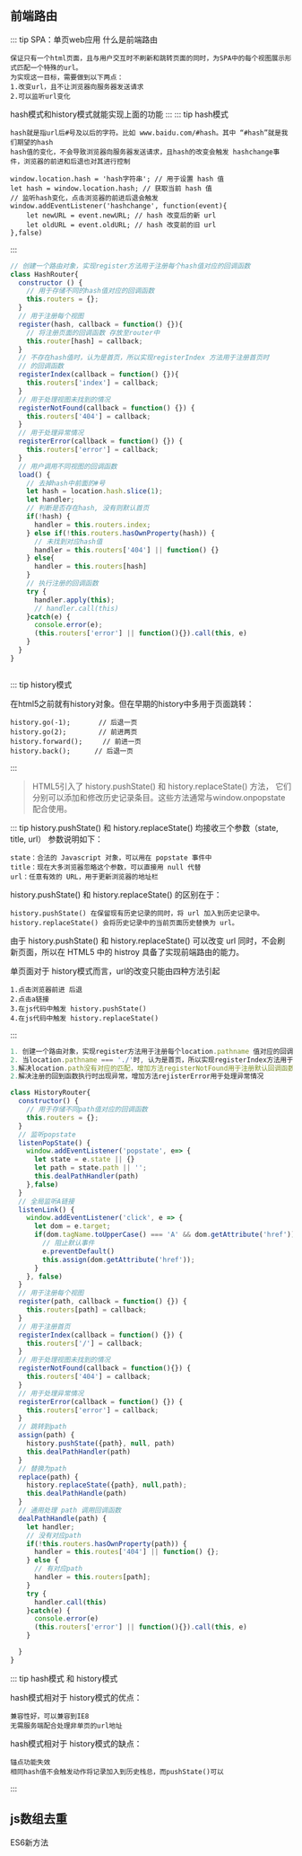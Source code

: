 
## 前端路由

::: tip
SPA：单页web应用
什么是前端路由

    保证只有一个html页面，且与用户交互时不刷新和跳转页面的同时，为SPA中的每个视图展示形式匹配一个特殊的url。
    为实现这一目标，需要做到以下两点：
    1.改变url，且不让浏览器向服务器发送请求
    2.可以监听url变化

hash模式和history模式就能实现上面的功能
:::
::: tip
hash模式

    hash就是指url后#号及以后的字符。比如 www.baidu.com/#hash。其中 “#hash”就是我们期望的hash
    hash值的变化，不会导致浏览器向服务器发送请求，且hash的改变会触发 hashchange事件，浏览器的前进和后退也对其进行控制
    
    window.location.hash = 'hash字符串'; // 用于设置 hash 值
    let hash = window.location.hash; // 获取当前 hash 值
    // 监听hash变化，点击浏览器的前进后退会触发
    window.addEventListener('hashchange', function(event){ 
        let newURL = event.newURL; // hash 改变后的新 url
        let oldURL = event.oldURL; // hash 改变前的旧 url
    },false)

:::
```js
// 创建一个路由对象，实现register方法用于注册每个hash值对应的回调函数
class HashRouter{
  constructor () {
    // 用于存储不同的hash值对应的回调函数
    this.routers = {};
  }
  // 用于注册每个视图
  register(hash, callback = function() {}){
    // 将注册页面的回调函数 存放至router中
    this.router[hash] = callback;
  }
  // 不存在hash值时，认为是首页，所以实现registerIndex 方法用于注册首页时
  // 的回调函数
  registerIndex(callback = function() {}){
    this.routers['index'] = callback;
  }
  // 用于处理视图未找到的情况
  registerNotFound(callback = function() {}) {
    this.routers['404'] = callback;
  }
  // 用于处理异常情况
  registerError(callback = function() {}) {
    this.routers['error'] = callback;
  }
  // 用户调用不同视图的回调函数
  load() {
    // 去掉hash中前面的#号
    let hash = location.hash.slice(1);
    let handler;
    // 判断是否存在hash, 没有则默认首页
    if(!hash) {
      handler = this.routers.index;
    } else if(!this.routers.hasOwnProperty(hash)) {
      // 未找到对应hash值
      handler = this.routers['404'] || function() {}
    } else{
      handler = this.routers[hash]
    }
    // 执行注册的回调函数
    try {
      handler.apply(this);
      // handler.call(this)
    }catch(e) {
      console.error(e);
      (this.routers['error'] || function(){}).call(this, e)
    }
  }
}



```
::: tip
history模式

在html5之前就有history对象。但在早期的history中多用于页面跳转：

    history.go(-1);       // 后退一页
    history.go(2);        // 前进两页
    history.forward();     // 前进一页
    history.back();      // 后退一页

:::

> HTML5引入了 history.pushState() 和 history.replaceState() 方法，
> 它们分别可以添加和修改历史记录条目。这些方法通常与window.onpopstate 配合使用。

::: tip
history.pushState() 和 history.replaceState() 均接收三个参数（state, title, url）
参数说明如下：

    state：合法的 Javascript 对象，可以用在 popstate 事件中
    title：现在大多浏览器忽略这个参数，可以直接用 null 代替
    url：任意有效的 URL，用于更新浏览器的地址栏

history.pushState() 和 history.replaceState() 的区别在于：

    history.pushState() 在保留现有历史记录的同时，将 url 加入到历史记录中。
    history.replaceState() 会将历史记录中的当前页面历史替换为 url。

由于 history.pushState() 和 history.replaceState() 可以改变 url 同时，不会刷新页面，所以在 HTML5 中的 histroy 具备了实现前端路由的能力。

单页面对于 history模式而言，url的改变只能由四种方法引起

    1.点击浏览器前进 后退
    2.点击a链接
    3.在js代码中触发 history.pushState()
    4.在js代码中触发 history.replaceState()
::: 

```js
1. 创建一个路由对象，实现register方法用于注册每个location.pathname 值对应的回调函数
2. 当location.pathname === './'时, 认为是首页，所以实现registerIndex方法用于注册时的回调函数
3.解决location.path没有对应的匹配，增加方法registerNotFound用于注册默认回调函数
2.解决注册的回到函数执行时出现异常，增加方法rejisterError用于处理异常情况

class HistoryRouter{
  constructor() {
    // 用于存储不同path值对应的回调函数
    this.routers = {};
  }
  // 监听popstate
  listenPopState() {
    window.addEventListener('popstate', e=> {
      let state = e.state || {}
      let path = state.path || '';
      this.dealPathHandler(path)
    },false)
  }
  // 全局监听A链接
  listenLink() {
    window.addEventListener('click', e => {
      let dom = e.target;
      if(dom.tagName.toUpperCase() === 'A' && dom.getAttribute('href')) {
        // 阻止默认事件
        e.preventDefault()
        this.assign(dom.getAttribute('href'));
      }
    }, false)
  }
  // 用于注册每个视图
  register(path, callback = function() {}) {
    this.routers[path] = callback;
  }
  // 用于注册首页
  registerIndex(callback = function() {}) {
    this.routers['/'] = callback;
  }
  // 用于处理视图未找到的情况
  registerNotFound(callback = function(){}) {
    this.routers['404'] = callback;
  }
  // 用于处理异常情况
  registerError(callback = function() {}) {
    this.routers['error'] = callback;
  }
  // 跳转到path
  assign(path) {
    history.pushState({path}, null, path)
    this.dealPathHandler(path)
  }
  // 替换为path
  replace(path) {
    history.replaceState({path}, null,path);
    this.dealPathHandle(path)
  }
  // 通用处理 path 调用回调函数
  dealPathHandle(path) {
    let handler;
    // 没有对应path
    if(!this.routers.hasOwnProperty(path)) {
      handler = this.routes['404'] || function() {};
    } else {
      // 有对应path
      handler = this.routers[path];
    }
    try {
      handler.call(this)
    }catch(e) {
      console.error(e)
      (this.routers['error'] || function(){}).call(this, e)
    }

  }
}

```
::: tip
hash模式 和 history模式

  hash模式相对于 history模式的优点：

    兼容性好，可以兼容到IE8
    无需服务端配合处理非单页的url地址

  hash模式相对于 history模式的缺点：

    锚点功能失效
    相同hash值不会触发动作将记录加入到历史栈总，而pushState()可以
:::

## js数组去重
ES6新方法

